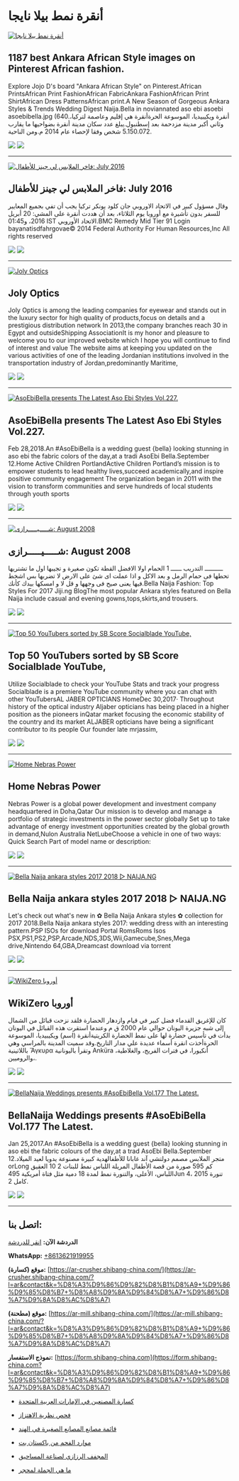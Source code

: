 # أنقرة نمط بيلا نايجا

<a href="https://swt.shibang-china.com/?l=ar&img&k=%D8%A3%D9%86%D9%82%D8%B1%D8%A9+%D9%86%D9%85%D8%B7+%D8%A8%D9%8A%D9%84%D8%A7+%D9%86%D8%A7%D9%8A%D8%AC%D8%A7" target="_blank">![أنقرة نمط بيلا نايجا](http://static.shibang-china.com/all-800x300/367.jpg)</a>

## 1187 best Ankara African Style images on Pinterest African fashion.
Explore Jojo D&#39;s board &quot;Ankara African Style&quot; on Pinterest.African PrintsAfrican Print FashionAfrican FabricAnkara FashionAfrican Print ShirtAfrican Dress PatternsAfrican print.A New Season of Gorgeous Ankara Styles &amp; Trends Wedding Digest Naija.Bella in noviannated aso ebi asoebi asoebibella.jpg (640.أنقرة ويكيبيديا، الموسوعة الحرةأنقرة هي إقليم وعاصمة لتركيا، وثاني أكبر مدينة مزدحمة بعد إسطنبول.يبلغ عدد سكان مدينة أنقرة بضواحيها ما يقارب 5.150.072 شخص وفقا لإحصاء عام 2014 م.ومن الناحية.


<a href="https://whatsapp.shibangsoft.com/WhatsApp.php" target="_blank" title="WhatsApp">![](http://static.shibang-china.com/icon/whatsapp.png)</a> <a href="https://swt.shibang-china.com/?l=ar&icon&k=%D8%A3%D9%86%D9%82%D8%B1%D8%A9+%D9%86%D9%85%D8%B7+%D8%A8%D9%8A%D9%84%D8%A7+%D9%86%D8%A7%D9%8A%D8%AC%D8%A7" target="_blank">![](http://static.shibang-china.com/icon/chat-ar.png)</a>

---

<a href="https://swt.shibang-china.com/?l=ar&img&k=%D8%A3%D9%86%D9%82%D8%B1%D8%A9+%D9%86%D9%85%D8%B7+%D8%A8%D9%8A%D9%84%D8%A7+%D9%86%D8%A7%D9%8A%D8%AC%D8%A7" target="_blank">![فاخر الملابس لي جينز للأطفال: July 2016](http://static.shibang-china.com/all-800x300/1053.jpg)</a>

## فاخر الملابس لي جينز للأطفال: July 2016
وقال مسؤول كبير في الاتحاد الاوروبي جان كلود يونكر تركيا يجب أن تفي بجميع المعايير للسفر بدون تأشيرة مع أوروبا يوم الثلاثاء، بعد أن هددت أنقرة على المشي: 20 أبريل 2016، و01:45 IST الاتحاد الأوروبي.BMC Remedy Mid Tier 91 Login bayanatisdfahrgovae© 2014 Federal Authority For Human Resources,Inc All rights reserved


<a href="https://whatsapp.shibangsoft.com/WhatsApp.php" target="_blank" title="WhatsApp">![](http://static.shibang-china.com/icon/whatsapp.png)</a> <a href="https://swt.shibang-china.com/?l=ar&icon&k=%D8%A3%D9%86%D9%82%D8%B1%D8%A9+%D9%86%D9%85%D8%B7+%D8%A8%D9%8A%D9%84%D8%A7+%D9%86%D8%A7%D9%8A%D8%AC%D8%A7" target="_blank">![](http://static.shibang-china.com/icon/chat-ar.png)</a>

---

<a href="https://swt.shibang-china.com/?l=ar&img&k=%D8%A3%D9%86%D9%82%D8%B1%D8%A9+%D9%86%D9%85%D8%B7+%D8%A8%D9%8A%D9%84%D8%A7+%D9%86%D8%A7%D9%8A%D8%AC%D8%A7" target="_blank">![Joly Optics](http://static.shibang-china.com/all-800x300/825.jpg)</a>

## Joly Optics
Joly Optics is among the leading companies for eyewear and stands out in the luxury sector for high quality of products,focus on details and a prestigious distribution network In 2013,the company branches reach 30 in Egypt and outsideShipping AssociationIt is my honor and pleasure to welcome you to our improved website which I hope you will continue to find of interest and value The website aims at keeping you updated on the various activities of one of the leading Jordanian institutions involved in the transportation industry of Jordan,predominantly Maritime,


<a href="https://whatsapp.shibangsoft.com/WhatsApp.php" target="_blank" title="WhatsApp">![](http://static.shibang-china.com/icon/whatsapp.png)</a> <a href="https://swt.shibang-china.com/?l=ar&icon&k=%D8%A3%D9%86%D9%82%D8%B1%D8%A9+%D9%86%D9%85%D8%B7+%D8%A8%D9%8A%D9%84%D8%A7+%D9%86%D8%A7%D9%8A%D8%AC%D8%A7" target="_blank">![](http://static.shibang-china.com/icon/chat-ar.png)</a>

---

<a href="https://swt.shibang-china.com/?l=ar&img&k=%D8%A3%D9%86%D9%82%D8%B1%D8%A9+%D9%86%D9%85%D8%B7+%D8%A8%D9%8A%D9%84%D8%A7+%D9%86%D8%A7%D9%8A%D8%AC%D8%A7" target="_blank">![AsoEbiBella presents The Latest Aso Ebi Styles Vol.227.](http://static.shibang-china.com/all-800x300/284.jpg)</a>

## AsoEbiBella presents The Latest Aso Ebi Styles Vol.227.
Feb 28,2018.An #AsoEbiBella is a wedding guest {bella} looking stunning in aso ebi the fabric colors of the day,at a tradi AsoEbi Bella.September 12.Home Active Children PortlandActive Children Portland’s mission is to empower students to lead healthy lives,succeed academically,and inspire positive community engagement The organization began in 2011 with the vision to transform communities and serve hundreds of local students through youth sports


<a href="https://whatsapp.shibangsoft.com/WhatsApp.php" target="_blank" title="WhatsApp">![](http://static.shibang-china.com/icon/whatsapp.png)</a> <a href="https://swt.shibang-china.com/?l=ar&icon&k=%D8%A3%D9%86%D9%82%D8%B1%D8%A9+%D9%86%D9%85%D8%B7+%D8%A8%D9%8A%D9%84%D8%A7+%D9%86%D8%A7%D9%8A%D8%AC%D8%A7" target="_blank">![](http://static.shibang-china.com/icon/chat-ar.png)</a>

---

<a href="https://swt.shibang-china.com/?l=ar&img&k=%D8%A3%D9%86%D9%82%D8%B1%D8%A9+%D9%86%D9%85%D8%B7+%D8%A8%D9%8A%D9%84%D8%A7+%D9%86%D8%A7%D9%8A%D8%AC%D8%A7" target="_blank">![شـــــيـــــرازى: August 2008](http://static.shibang-china.com/all-800x300/1165.jpg)</a>

## شـــــيـــــرازى: August 2008
ــــــــــ التدريب ــــــ 1 الحمام اولا الافضل القطة تكون صغيرة و تجيبها اول ما تشتريها تحطها فى حمام الرمل و بعد الاكل و اذا عملت اى شئ على الارض لا تضربها بس اشخط فيها يعنى صيح فى وجهها و قل لا و امسكها بيدك كأنك.Bella Naija Fashion: Top Styles For 2017 Jiji.ng BlogThe most popular Ankara styles featured on Bella Naija include casual and evening gowns,tops,skirts,and trousers.


<a href="https://whatsapp.shibangsoft.com/WhatsApp.php" target="_blank" title="WhatsApp">![](http://static.shibang-china.com/icon/whatsapp.png)</a> <a href="https://swt.shibang-china.com/?l=ar&icon&k=%D8%A3%D9%86%D9%82%D8%B1%D8%A9+%D9%86%D9%85%D8%B7+%D8%A8%D9%8A%D9%84%D8%A7+%D9%86%D8%A7%D9%8A%D8%AC%D8%A7" target="_blank">![](http://static.shibang-china.com/icon/chat-ar.png)</a>

---

<a href="https://swt.shibang-china.com/?l=ar&img&k=%D8%A3%D9%86%D9%82%D8%B1%D8%A9+%D9%86%D9%85%D8%B7+%D8%A8%D9%8A%D9%84%D8%A7+%D9%86%D8%A7%D9%8A%D8%AC%D8%A7" target="_blank">![Top 50 YouTubers sorted by SB Score Socialblade YouTube,](http://static.shibang-china.com/all-800x300/754.jpg)</a>

## Top 50 YouTubers sorted by SB Score Socialblade YouTube,
Utilize Socialblade to check your YouTube Stats and track your progress Socialblade is a premiere YouTube community where you can chat with other YouTubersAL JABER OPTICIANS HomeDec 30,2017&#0183;&#32;Throughout history of the optical industry Aljaber opticians has being placed in a higher position as the pioneers inQatar market focusing the economic stability of the country and its market ALJABER opticians have being a significant contributor to its people Our founder late mrjassim,


<a href="https://whatsapp.shibangsoft.com/WhatsApp.php" target="_blank" title="WhatsApp">![](http://static.shibang-china.com/icon/whatsapp.png)</a> <a href="https://swt.shibang-china.com/?l=ar&icon&k=%D8%A3%D9%86%D9%82%D8%B1%D8%A9+%D9%86%D9%85%D8%B7+%D8%A8%D9%8A%D9%84%D8%A7+%D9%86%D8%A7%D9%8A%D8%AC%D8%A7" target="_blank">![](http://static.shibang-china.com/icon/chat-ar.png)</a>

---

<a href="https://swt.shibang-china.com/?l=ar&img&k=%D8%A3%D9%86%D9%82%D8%B1%D8%A9+%D9%86%D9%85%D8%B7+%D8%A8%D9%8A%D9%84%D8%A7+%D9%86%D8%A7%D9%8A%D8%AC%D8%A7" target="_blank">![Home Nebras Power](http://static.shibang-china.com/all-800x300/189.jpg)</a>

## Home Nebras Power
Nebras Power is a global power development and investment company headquartered in Doha,Qatar Our mission is to develop and manage a portfolio of strategic investments in the power sector globally Set up to take advantage of energy investment opportunities created by the global growth in demand,Nulon Australia NetLubeChoose a vehicle in one of two ways: Quick Search Part of model name or description:


<a href="https://whatsapp.shibangsoft.com/WhatsApp.php" target="_blank" title="WhatsApp">![](http://static.shibang-china.com/icon/whatsapp.png)</a> <a href="https://swt.shibang-china.com/?l=ar&icon&k=%D8%A3%D9%86%D9%82%D8%B1%D8%A9+%D9%86%D9%85%D8%B7+%D8%A8%D9%8A%D9%84%D8%A7+%D9%86%D8%A7%D9%8A%D8%AC%D8%A7" target="_blank">![](http://static.shibang-china.com/icon/chat-ar.png)</a>

---

<a href="https://swt.shibang-china.com/?l=ar&img&k=%D8%A3%D9%86%D9%82%D8%B1%D8%A9+%D9%86%D9%85%D8%B7+%D8%A8%D9%8A%D9%84%D8%A7+%D9%86%D8%A7%D9%8A%D8%AC%D8%A7" target="_blank">![Bella Naija ankara styles 2017 2018 ▷ NAIJA.NG](http://static.shibang-china.com/all-800x300/756.jpg)</a>

## Bella Naija ankara styles 2017 2018 ▷ NAIJA.NG
Let&#39;s check out what&#39;s new in ✿ Bella Naija Ankara styles ✿ collection for 2017 2018.Bella Naija ankara styles 2017: wedding dress with an interesting pattern.PSP ISOs for download Portal RomsRoms Isos PSX,PS1,PS2,PSP,Arcade,NDS,3DS,Wii,Gamecube,Snes,Mega drive,Nintendo 64,GBA,Dreamcast download via torrent


<a href="https://whatsapp.shibangsoft.com/WhatsApp.php" target="_blank" title="WhatsApp">![](http://static.shibang-china.com/icon/whatsapp.png)</a> <a href="https://swt.shibang-china.com/?l=ar&icon&k=%D8%A3%D9%86%D9%82%D8%B1%D8%A9+%D9%86%D9%85%D8%B7+%D8%A8%D9%8A%D9%84%D8%A7+%D9%86%D8%A7%D9%8A%D8%AC%D8%A7" target="_blank">![](http://static.shibang-china.com/icon/chat-ar.png)</a>

---

<a href="https://swt.shibang-china.com/?l=ar&img&k=%D8%A3%D9%86%D9%82%D8%B1%D8%A9+%D9%86%D9%85%D8%B7+%D8%A8%D9%8A%D9%84%D8%A7+%D9%86%D8%A7%D9%8A%D8%AC%D8%A7" target="_blank">![WikiZero أوروبا](http://static.shibang-china.com/all-800x300/1380.jpg)</a>

## WikiZero أوروبا
كان للإغريق القدماء فضل كبير في قيام وازدهار الحضارة فلقد نزحت قبائل من الشمال إلى شبه جزيرة اليونان حوالي عام 2000 ق م وعندما استقرت هذه القبائل في اليونان بدأت في تأسيس حضارة لها على نمط الحضارة الكريتيةأنقرة (اسم) ويكيبيديا، الموسوعة الحرةأخذت انقرة أسماء عديدة علي مدار التاريخ.وقد سميت المدينة بالمراسي وهي باللاتينية Ἄγκυρα وتقرأ باليونانية Anküra أنكيورا، في فترات الفريج، والغلاطية، والروميين،.


<a href="https://whatsapp.shibangsoft.com/WhatsApp.php" target="_blank" title="WhatsApp">![](http://static.shibang-china.com/icon/whatsapp.png)</a> <a href="https://swt.shibang-china.com/?l=ar&icon&k=%D8%A3%D9%86%D9%82%D8%B1%D8%A9+%D9%86%D9%85%D8%B7+%D8%A8%D9%8A%D9%84%D8%A7+%D9%86%D8%A7%D9%8A%D8%AC%D8%A7" target="_blank">![](http://static.shibang-china.com/icon/chat-ar.png)</a>

---

<a href="https://swt.shibang-china.com/?l=ar&img&k=%D8%A3%D9%86%D9%82%D8%B1%D8%A9+%D9%86%D9%85%D8%B7+%D8%A8%D9%8A%D9%84%D8%A7+%D9%86%D8%A7%D9%8A%D8%AC%D8%A7" target="_blank">![BellaNaija Weddings presents #AsoEbiBella Vol.177 The Latest.](http://static.shibang-china.com/all-800x300/997.jpg)</a>

## BellaNaija Weddings presents #AsoEbiBella Vol.177 The Latest.
Jan 25,2017.An #AsoEbiBella is a wedding guest {bella} looking stunning in aso ebi the fabric colours of the day,at a trad AsoEbi Bella.September 12.متجر الملابس مصمم دولتشي آند غابانا للأطفالهدية كبيرة مصنوعة يدويا لعيد الميلاد orLong كم 595 صورة من قصة الأطفال المريلة اللباس نمط للبنات 2 10 العقيق اللباس، الأعلى، والتنورة نمط لمدة 18 دمية مثل فتاة أمريكية 495Jun 4، 2015 تنورة كامل 2.


<a href="https://whatsapp.shibangsoft.com/WhatsApp.php" target="_blank" title="WhatsApp">![](http://static.shibang-china.com/icon/whatsapp.png)</a> <a href="https://swt.shibang-china.com/?l=ar&icon&k=%D8%A3%D9%86%D9%82%D8%B1%D8%A9+%D9%86%D9%85%D8%B7+%D8%A8%D9%8A%D9%84%D8%A7+%D9%86%D8%A7%D9%8A%D8%AC%D8%A7" target="_blank">![](http://static.shibang-china.com/icon/chat-ar.png)</a>

---
## اتصل بنا:

**الدردشة الآن:** [انقر للدردشة](https://swt.shibang-china.com?l=ar&contact&k=%D8%A3%D9%86%D9%82%D8%B1%D8%A9+%D9%86%D9%85%D8%B7+%D8%A8%D9%8A%D9%84%D8%A7+%D9%86%D8%A7%D9%8A%D8%AC%D8%A7)

**WhatsApp:**  [+8613621919955](https://whatsapp.shibangsoft.com/WhatsApp.php)

**موقع (كسارة):** [https://ar-crusher.shibang-china.com/](https://ar-crusher.shibang-china.com/?l=ar&contact&k=%D8%A3%D9%86%D9%82%D8%B1%D8%A9+%D9%86%D9%85%D8%B7+%D8%A8%D9%8A%D9%84%D8%A7+%D9%86%D8%A7%D9%8A%D8%AC%D8%A7)

**موقع (مطحنة):** [https://ar-mill.shibang-china.com/](https://ar-mill.shibang-china.com/?l=ar&contact&k=%D8%A3%D9%86%D9%82%D8%B1%D8%A9+%D9%86%D9%85%D8%B7+%D8%A8%D9%8A%D9%84%D8%A7+%D9%86%D8%A7%D9%8A%D8%AC%D8%A7)

**نموذج الاستفسار:** [https://form.shibang-china.com](https://form.shibang-china.com?l=ar&contact&k=%D8%A3%D9%86%D9%82%D8%B1%D8%A9+%D9%86%D9%85%D8%B7+%D8%A8%D9%8A%D9%84%D8%A7+%D9%86%D8%A7%D9%8A%D8%AC%D8%A7)

* [كسارة المصنعين في الإمارات العربية المتحدة](../32/%D9%83%D8%B3%D8%A7%D8%B1%D8%A9%20%D8%A7%D9%84%D9%85%D8%B5%D9%86%D8%B9%D9%8A%D9%86%20%D9%81%D9%8A%20%D8%A7%D9%84%D8%A5%D9%85%D8%A7%D8%B1%D8%A7%D8%AA%20%D8%A7%D9%84%D8%B9%D8%B1%D8%A8%D9%8A%D8%A9%20%D8%A7%D9%84%D9%85%D8%AA%D8%AD%D8%AF%D8%A9.md)

* [فحص نظرية الاهتزاز](../32/%D9%81%D8%AD%D8%B5%20%D9%86%D8%B8%D8%B1%D9%8A%D8%A9%20%D8%A7%D9%84%D8%A7%D9%87%D8%AA%D8%B2%D8%A7%D8%B2.md)

* [قائمة مصانع المصانع الصغيرة في الهند](../31/%D9%82%D8%A7%D8%A6%D9%85%D8%A9%20%D9%85%D8%B5%D8%A7%D9%86%D8%B9%20%D8%A7%D9%84%D9%85%D8%B5%D8%A7%D9%86%D8%B9%20%D8%A7%D9%84%D8%B5%D8%BA%D9%8A%D8%B1%D8%A9%20%D9%81%D9%8A%20%D8%A7%D9%84%D9%87%D9%86%D8%AF.md)

* [موارد الفحم من باكستان بت](../34/%D9%85%D9%88%D8%A7%D8%B1%D8%AF%20%D8%A7%D9%84%D9%81%D8%AD%D9%85%20%D9%85%D9%86%20%D8%A8%D8%A7%D9%83%D8%B3%D8%AA%D8%A7%D9%86%20%D8%A8%D8%AA.md)

* [المجفف الرزازي لصناعة المساحيق](../35/%D8%A7%D9%84%D9%85%D8%AC%D9%81%D9%81%20%D8%A7%D9%84%D8%B1%D8%B2%D8%A7%D8%B2%D9%8A%20%D9%84%D8%B5%D9%86%D8%A7%D8%B9%D8%A9%20%D8%A7%D9%84%D9%85%D8%B3%D8%A7%D8%AD%D9%8A%D9%82.md)

* [ما هي الجملة لمحجر](../34/%D9%85%D8%A7%20%D9%87%D9%8A%20%D8%A7%D9%84%D8%AC%D9%85%D9%84%D8%A9%20%D9%84%D9%85%D8%AD%D8%AC%D8%B1.md)